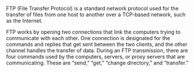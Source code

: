 FTP (File Transfer Protocol) is a standard network protocol used for the transfer of files from one host to another over a TCP-based network, such as the Internet.

FTP works by opening two connections that link the computers trying to communicate with each other. One connection is designated for the commands and replies that get sent between the two clients, and the other channel handles the transfer of data. During an FTP transmission, there are four commands used by the computers, servers, or proxy servers that are communicating. These are “send,” “get,” “change directory,” and “transfer.” 
